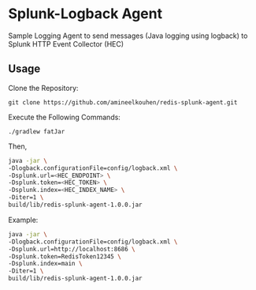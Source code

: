 # Splunk-Logback Agent
Sample Logging Agent to send messages (Java logging using logback) to Splunk HTTP Event Collector (HEC)

## Usage
Clone the Repository:
```
git clone https://github.com/amineelkouhen/redis-splunk-agent.git
```

Execute the Following Commands:
```
./gradlew fatJar
```
Then, 
```bash
java -jar \
-Dlogback.configurationFile=config/logback.xml \
-Dsplunk.url=<HEC_ENDPOINT> \
-Dsplunk.token=<HEC_TOKEN> \
-Dsplunk.index=<HEC_INDEX_NAME> \
-Diter=1 \
build/lib/redis-splunk-agent-1.0.0.jar
```

Example:
```bash
java -jar \
-Dlogback.configurationFile=config/logback.xml \
-Dsplunk.url=http://localhost:8686 \
-Dsplunk.token=RedisToken12345 \
-Dsplunk.index=main \
-Diter=1 \
build/lib/redis-splunk-agent-1.0.0.jar
```
